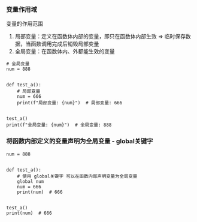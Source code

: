 ### 变量作用域

变量的作用范围

1. 局部变量：定义在函数体内部的变量，即只在函数体内部生效 => 临时保存数据，当函数调用完成后销毁局部变量
2. 全局变量：在函数体内、外都能生效的变量

```
# 全局变量
num = 888


def test_a():
    # 局部变量
    num = 666
    print(f"局部变量: {num}")  # 局部变量: 666


test_a()
print(f"全局变量: {num}")  # 全局变量: 888
```

### 将函数内部定义的变量声明为全局变量 - global关键字

```
num = 888


def test_a():
    # 使用 global关键字 可以在函数内部声明变量为全局变量
    global num
    num = 666
    print(num)  # 666


test_a()
print(num)  # 666
```
